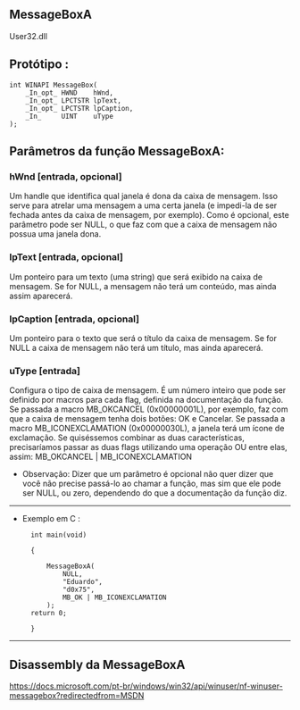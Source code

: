 MessageBoxA
-------------

User32.dll

## Protótipo :

	int WINAPI MessageBox(
	    _In_opt_ HWND    hWnd,
	    _In_opt_ LPCTSTR lpText,
	    _In_opt_ LPCTSTR lpCaption,
	    _In_     UINT    uType
	);


## Parâmetros da função MessageBoxA:

### hWnd [entrada, opcional]

Um handle que identifica qual janela é dona da caixa de mensagem. Isso serve para atrelar uma mensagem a uma certa janela (e impedi-la de ser fechada antes da caixa de mensagem, por exemplo). Como é opcional, este parâmetro pode ser NULL, o que faz com que a caixa de mensagem não possua uma janela dona.

### lpText [entrada, opcional]

Um ponteiro para um texto (uma string) que será exibido na caixa de mensagem. Se for NULL, a mensagem não terá um conteúdo, mas ainda assim aparecerá.

### lpCaption [entrada, opcional]

Um ponteiro para o texto que será o título da caixa de mensagem. Se for NULL a caixa de mensagem não terá um título, mas ainda aparecerá.

### uType [entrada]

Configura o tipo de caixa de mensagem. É um número inteiro que pode ser definido por macros para cada flag, definida na documentação da função. Se passada a macro MB_OKCANCEL (0x00000001L), por exemplo, faz com que a caixa de mensagem tenha dois botões: OK e Cancelar. Se passada a macro MB_ICONEXCLAMATION (0x00000030L), a janela terá um ícone de exclamação. Se quiséssemos combinar as duas características, precisaríamos passar as duas flags utilizando uma operação OU entre elas, assim: MB_OKCANCEL | MB_ICONEXCLAMATION


- Observação: Dizer que um parâmetro é opcional não quer dizer que você não precise passá-lo ao chamar a função, mas sim que ele pode ser NULL, ou zero, dependendo do que a documentação da função diz.

---

- Exemplo em C :

		int main(void)

		{

			MessageBoxA(
				NULL,
				"Eduardo",
				"d0x75",
				MB_OK | MB_ICONEXCLAMATION
			);
		return 0;

		}


---


## Disassembly da MessageBoxA





https://docs.microsoft.com/pt-br/windows/win32/api/winuser/nf-winuser-messagebox?redirectedfrom=MSDN